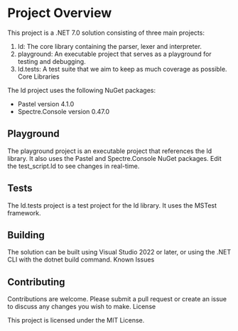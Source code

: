 
# Project Overview

This project is a .NET 7.0 solution consisting of three main projects:

1. ld: The core library containing the parser, lexer and interpreter.
2. playground: An executable project that serves as a playground for testing and debugging.
3. ld.tests: A test suite that we aim to keep as much coverage as possible.
Core Libraries

The ld project uses the following NuGet packages:

- Pastel version 4.1.0
- Spectre.Console version 0.47.0
  
## Playground

The playground project is an executable project that references the ld library. It also uses the Pastel and Spectre.Console NuGet packages.
Edit the test_script.ld to see changes in real-time.
## Tests

The ld.tests project is a test project for the ld library. It uses the MSTest framework.
## Building

The solution can be built using Visual Studio 2022 or later, or using the .NET CLI with the dotnet build command.
Known Issues

## Contributing

Contributions are welcome. Please submit a pull request or create an issue to discuss any changes you wish to make.
License

This project is licensed under the MIT License.
